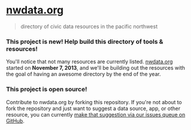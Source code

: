 # [nwdata.org](http://nwdata.org)
> directory of civic data resources in the pacific northwest

### This project is new! Help build this directory of tools & resources!
You'll notice that not many resources are currently listed. [nwdata.org](http://nwdata.org) started on **November 7, 2013**, and we'll be building out the resources with the goal of having an awesome directory by the end of the year.

### This project is open source!
Contribute to nwdata.org by forking this repository. If you're not about to fork the repository and just want to suggest a data source, app, or other resource, you can currently [make that suggestion via our issues queue on GitHub](https://github.com/sethvincent/nwdata.org/issues).